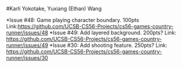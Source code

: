 #Karli Yokotake, Yuxiang (Ethan) Wang 

*Issue #48: Game playing character boundary. 100pts Link:https://github.com/UCSB-CS56-Projects/cs56-games-country-runner/issues/48
*Issue #49: Add layered background. 200pts?
 Link: https://github.com/UCSB-CS56-Projects/cs56-games-country-runner/issues/49
*Issue #30: Add shooting feature. 250pts?
Link: https://github.com/UCSB-CS56-Projects/cs56-games-country-runner/issues/30
